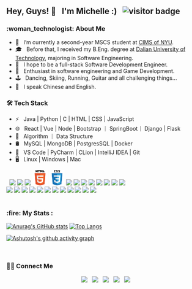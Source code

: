 

<!--
**xxiaomm/xxiaomm** is a ✨ _special_ ✨ repository because its `README.md` (this file) appears on your GitHub profile.
 👋
Here are some ideas to get you started:

- 🔭 I’m currently working on ...
- 🌱 I’m currently learning ...
- 👯 I’m looking to collaborate on ...
- 🤔 I’m looking for help with ...
- 💬 Ask me about ...
- 📫 How to reach me: ...
- 😄 Pronouns: ...
- ⚡ Fun fact: ...
- 📙 &nbsp; I like writing [blogs](https://blog.csdn.net/sinat_36594453?spm=1010.2135.3001.5343) to summarize what I have learnt, unfortunately there are only Chinese articles so far.
<img alt="GIF" align="right" src="hello.gif" style="width: 300px; margin: 10%"/>
![](https://user-images.githubusercontent.com/18350557/176309783-0785949b-9127-417c-8b55-ab5a4333674e.gif),
-->
## Hey, Guys! 👋  &nbsp; I'm Michelle :)&nbsp;&nbsp; <img src="https://visitor-badge.glitch.me/badge?page_id=xxiaomm.visitor-badge" alt="visitor badge"/>

<h3>  :woman_technologist:  About Me </h3>

- 🔭 &nbsp; I’m currently a second-year MSCS student at [CIMS of NYU](https://cims.nyu.edu/dynamic/).
- 🎓 &nbsp; Before that, I received my B.Eng. degree at [Dalian University of Technology](https://en.dlut.edu.cn/), majoring in Software Engineering.
- 💼 &nbsp; I hope to be a full-stack Software Development Engineer.
- 🌱 &nbsp; Enthusiast in software engineering and Game Development.
- 🕹 &nbsp; Dancing, Skiing, Running, Guitar and all challenging things...
- 🌟 &nbsp; I speak Chinese and English.

<h3>🛠 Tech Stack</h3>

- ⚡ &nbsp; Java | Python | C | HTML | CSS | JavaScript 
- 🌐 &nbsp; React | Vue | Node | Bootstrap ｜ SpringBoot｜ Django | Flask 
- 🚀 &nbsp; Algorithm ｜ Data Structure
- 🛢 &nbsp; MySQL | MongoDB | PostgresSQL | Docker
- 🔧 &nbsp; VS Code | PyCharm | CLion | IntelliJ IDEA | Git 
- 🖥 &nbsp; Linux | Windows | Mac
<div>
    &nbsp;
    <img height="40" src="https://cdn.icon-icons.com/icons2/159/PNG/256/java_22523.png">
    <img height="40" src="https://cdn.icon-icons.com/icons2/112/PNG/512/python_18894.png">
    <img height="40" src="https://cdn.icon-icons.com/icons2/2415/PNG/512/c_plain_logo_icon_146610.png">
    <img height="40" src="https://raw.githubusercontent.com/github/explore/80688e429a7d4ef2fca1e82350fe8e3517d3494d/topics/html/html.png">
    <img height="40" src="https://raw.githubusercontent.com/github/explore/80688e429a7d4ef2fca1e82350fe8e3517d3494d/topics/css/css.png">
    <img height="40", src="https://cdn.icon-icons.com/icons2/2108/PNG/512/javascript_icon_130900.png">
    <img height="40" src="https://cdn.icon-icons.com/icons2/2415/PNG/512/react_original_logo_icon_146374.png">
    <img height="40" src="https://cdn.icon-icons.com/icons2/2415/PNG/512/vuejs_original_wordmark_logo_icon_146305.png">
    <img height="40" src="https://cdn.icon-icons.com/icons2/2107/PNG/512/file_type_node_icon_130301.png">
    <img height="40" src="https://cdn.icon-icons.com/icons2/2415/PNG/512/bootstrap_plain_wordmark_logo_icon_146620.png">
    <img height="40" src="https://user-images.githubusercontent.com/33158051/103466606-760a4000-4d14-11eb-9941-2f3d00371471.png">
    <img height="40" src="https://cdn.icon-icons.com/icons2/2107/PNG/512/file_type_django_icon_130645.png">
    <img height="40" src="https://cdn.icon-icons.com/icons2/2148/PNG/512/flask_icon_132389.png">
</div>
<div>
    <img height="45" src="https://cdn.icon-icons.com/icons2/2415/PNG/512/mysql_original_wordmark_logo_icon_146417.png">
    <img height="40" src="https://cdn.icon-icons.com/icons2/2415/PNG/512/mongodb_original_wordmark_logo_icon_146425.png">
    <img height="40" src="https://cdn.icon-icons.com/icons2/2415/PNG/512/postgresql_plain_wordmark_logo_icon_146390.png">
    <img height="40", src="https://cdn.icon-icons.com/icons2/2107/PNG/512/file_type_docker_icon_130643.png">
    <img height="40" src="https://cdn.icon-icons.com/icons2/2107/PNG/512/file_type_vscode_icon_130084.png">
    <img height="40" src="https://cdn.icon-icons.com/icons2/3053/PNG/512/intellij_pycharm_macos_bigsur_icon_190055.png">
    <img height="40" src="https://cdn.icon-icons.com/icons2/3053/PNG/512/intellij_clion_macos_bigsur_icon_190059.png">
    <img height="40" src="https://cdn.icon-icons.com/icons2/3053/PNG/512/intellij_macos_bigsur_icon_190061.png">
    <img height="40" src="https://cdn.icon-icons.com/icons2/2699/PNG/512/github_logo_icon_169115.png">
    <img height="40" src="https://cdn.icon-icons.com/icons2/2415/PNG/512/linux_original_logo_icon_146433.png">
    <img height="40" src="https://cdn.icon-icons.com/icons2/836/PNG/512/Windows_Phone_icon-icons.com_66782.png">
    <img height="40" src="https://cdn.icon-icons.com/icons2/2395/PNG/512/apple_mac_logo_icon_145682.png">
</div>


<br />
<h3> :fire: My Stats :</h3>

[![Anurag's GitHub stats](https://github-readme-stats.vercel.app/api?username=xxiaomm&include_all_commits=true&count_private=true&show_icons=true&line_height=20&theme=swift)](https://github.com/anuraghazra/github-readme-stats)
[![Top Langs](https://github-readme-stats.vercel.app/api/top-langs/?username=xxiaomm&layout=compact&theme=swift&count_private=true)](https://github.com/devSouvik/github-readme-stats)

[![Ashutosh's github activity graph](https://github-readme-activity-graph.cyclic.app/graph?username=xxiaomm&theme=github)](https://github.com/ashutosh00710/github-readme-activity-graph)

<!-- [![Ashutosh's github activity graph](https://github-readme-activity-graph.cyclic.app/graph?username=xxiaomm&theme=github&bg_color=fffff0&color=708090&line=24292e&point=24292e&area=true&hide_border=true)](https://github.com/ashutosh00710/github-readme-activity-graph) -->


<!--
[![GitHub Streak](http://github-readme-streak-stats.herokuapp.com?user=xxiaomm&theme=tokyonight&date_format=n%2Fj%5B%2FY%5D&background=272627)](https://git.io/streak-stats)

[![Top Langs](https://github-readme-stats.vercel.app/api/top-langs/?username=xxiaomm&layout=compact&theme=vision-friendly-dark)](https://github.com/anuraghazra/github-readme-stats)
-->


<br />
<h3> 🤝🏻 Connect Me</h3>

<p align="center">
&nbsp; 
&nbsp; <a href="https://www.instagram.com/m.xxiao/" rel="noopener noreferrer"><img src="https://cdn.icon-icons.com/icons2/1753/PNG/512/iconfinder-social-media-applications-3instagram-4102579_113804.png" height="45" /></a>
<!-- &nbsp; <a href="https://twitter.com/xxiaomm" rel="noopener noreferrer"><img src="https://cdn.icon-icons.com/icons2/1211/PNG/512/1491579583-yumminkysocialmedia02_83111.png" height="45"/></a> -->
&nbsp; <a href="https://www.linkedin.com/in/xxiaomm/" rel="noopener noreferrer"><img src="https://cdn.icon-icons.com/icons2/555/PNG/512/linkedin_icon-icons.com_53609.png" height="45" /></a>
&nbsp; <a href="https://weibo.com/xxiao626" rel="noopener noreferrer"><img src="https://cdn.icon-icons.com/icons2/1753/PNG/512/iconfinder-social-media-applications-16weibo-4102588_113813.png" height="45" /></a>
&nbsp; <a href="https://space.bilibili.com/24406079?spm_id_from=333.1007.0.0" rel="noopener noreferrer"><img src="https://logodix.com/logo/1224369.png" height="45" /></a>
<!-- &nbsp; <a href="https://www.tiktok.com/@xxiaomm" rel="noopener noreferrer"><img src="https://cdn.icon-icons.com/icons2/3007/PNG/512/tiktok_logo_icon_188431.png" height="48" /></a> -->
&nbsp; <a href="mailto:xm2074@nyu.edu" target="_blank" rel="noopener noreferrer"><img src="https://cdn.icon-icons.com/icons2/1826/PNG/512/4202011emailgmaillogomailsocialsocialmedia-115677_115624.png"  height="45" /></a>
</p>


<!-- &nbsp; <a href="https://www.youtube.com/channel/UCVNxZ7AG0064U5H-KOkXDIw/featured" rel="noopener noreferrer"><img src="https://cdn.icon-icons.com/icons2/2699/PNG/512/youtube_logo_icon_168737.png" height="45" /></a> ->
